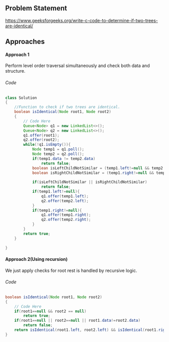 ## Problem Statement
https://www.geeksforgeeks.org/write-c-code-to-determine-if-two-trees-are-identical/

## Approaches
#### Approach 1
Perform level order traversal simultaneously and check both data and structure.

###### Code
```java
class Solution
{
    //Function to check if two trees are identical.
	boolean isIdentical(Node root1, Node root2)
	{
	    // Code Here
	    Queue<Node> q1 = new LinkedList<>();
	    Queue<Node> q2 = new LinkedList<>();
	    q1.offer(root1);
	    q2.offer(root2);
	    while(!q1.isEmpty()){
            Node temp1 = q1.poll();
            Node temp2 = q2.poll();
            if(temp1.data != temp2.data)
                return false;
            boolean isLeftChildNotSimilar = (temp1.left!=null && temp2.left==null) || (temp1.left==null && temp2.left!=null);
            boolean isRightChildNotSimilar = (temp1.right!=null && temp2.right==null) || (temp1.right==null && temp2.right!=null);
            
            if(isLeftChildNotSimilar || isRightChildNotSimilar)
                return false;
            if(temp1.left!=null){
                q1.offer(temp1.left);
                q2.offer(temp2.left);
            }
            if(temp1.right!=null){
                q1.offer(temp1.right);
                q2.offer(temp2.right);
            }
	    }
	    return true;
	}
	
}
```

#### Approach 2(Using recursion)
We just apply checks for root rest is handled by recursive logic.

###### Code
```java
boolean isIdentical(Node root1, Node root2)
{
	// Code Here
	if(root1==null && root2 == null)
		return true;
	if(root1==null || root2==null || root1.data!=root2.data)
		return false;
	return isIdentical(root1.left, root2.left) && isIdentical(root1.right, root2.right);
}
```